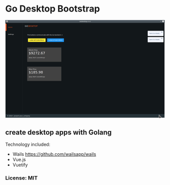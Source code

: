 # Go Desktop Bootstrap

<img src="https://raw.githubusercontent.com/AndreiD/GoDesktopBootstrap/master/assets/screenshot1.png" alt="screenshot" />

## create desktop apps with Golang

Technology included:
 
- Wails https://github.com/wailsapp/wails
- Vue.js
- Vuetify

### License: MIT
